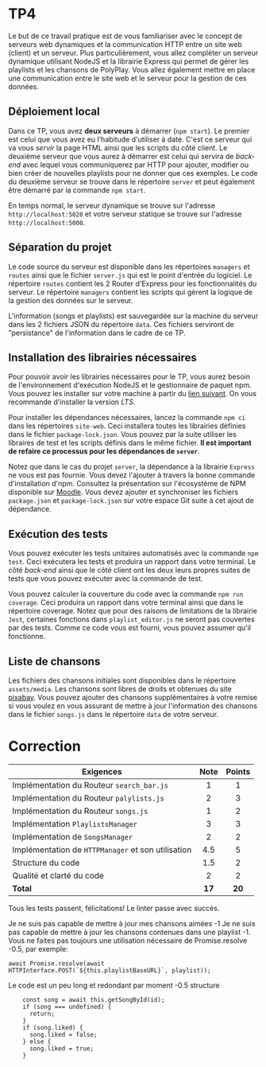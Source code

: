 # TP4

Le but de ce travail pratique est de vous familiariser avec le concept de serveurs web dynamiques et la communication HTTP entre un site web (client) et un serveur. Plus particulièrement, vous allez compléter un serveur dynamique utilisant NodeJS et la librairie Express qui permet de gérer les playlists et les chansons de PolyPlay. Vous allez également mettre en place une communication entre le site web et le serveur pour la gestion de ces données.

## Déploiement local

Dans ce TP, vous avez **deux serveurs** à démarrer (`npm start`). Le premier est celui que vous avez eu l'habitude d'utiliser à date. C'est ce serveur qui va vous _servir_ la page HTML ainsi que les scripts du côté client. Le deuxième serveur que vous aurez à démarrer est celui qui servira de _back-end_ avec lequel vous communiquerez par HTTP pour ajouter, modifier ou bien créer de nouvelles playlists pour ne donner que ces exemples. Le code du deuxième serveur se trouve dans le répertoire `server` et peut également être démarré par la commande `npm start`.

En temps normal, le serveur dynamique se trouve sur l'adresse `http://localhost:5020` et votre serveur statique se trouve sur l'adresse `http://localhost:5000`.

## Séparation du projet

Le code source du serveur est disponible dans les répertoires `managers` et `routes` ainsi que le fichier `server.js` qui est le point d'entrée du logiciel. Le répertoire `routes` contient les 2 Router d'Express pour les fonctionnalités du serveur. Le répertoire `managers` contient les scripts qui gèrent la logique de la gestion des données sur le serveur.

L'information (songs et playlists) est sauvegardée sur la machine du serveur dans les 2 fichiers JSON du répertoire `data`. Ces fichiers serviront de "persistance" de l'information dans le cadre de ce TP.

## Installation des librairies nécessaires

Pour pouvoir avoir les librairies nécessaires pour le TP, vous aurez besoin de l'environnement d'exécution NodeJS et le gestionnaire de paquet npm. Vous pouvez les installer sur votre machine à partir du [lien suivant](https://nodejs.org/en/download/). On vous recommande d'installer la version _LTS_.

Pour installer les dépendances nécessaires, lancez la commande `npm ci` dans les répertoires `site-web`. Ceci installera toutes les librairies définies dans le fichier `package-lock.json`. Vous pouvez par la suite utiliser les libraires de test et les scripts définis dans le même fichier. **Il est important de refaire ce processus pour les dépendances de `server`**.

Notez que dans le cas du projet `server`, la dépendance à la librairie `Express` ne vous est pas fournie. Vous devez l'ajouter à travers la bonne commande d'installation d'npm. Consultez la présentation sur l'écosystème de NPM disponible sur [Moodle](https://moodle.polymtl.ca/pluginfile.php/1030574/mod_resource/content/7/npm.pdf). Vous devez ajouter et synchroniser les fichiers `package.json` et `package-lock.json` sur votre espace Git suite à cet ajout de dépendance.

## Exécution des tests

Vous pouvez exécuter les tests unitaires automatisés avec la commande `npm test`. Ceci exécutera les tests et produira un rapport dans votre terminal. Le côté _back-end_ ainsi que le côté client ont les deux leurs propres suites de tests que vous pouvez exécuter avec la commande de test.

Vous pouvez calculer la couverture du code avec la commande `npm run coverage`. Ceci produira un rapport dans votre terminal ainsi que dans le répertoire coverage. Notez que pour des raisons de limitations de la librairie `Jest`, certaines fonctions dans `playlist_editor.js` ne seront pas couvertes par des tests. Comme ce code vous est fourni, vous pouvez assumer qu'il fonctionne.

## Liste de chansons

Les fichiers des chansons initiales sont disponibles dans le répertoire `assets/media`. Les chansons sont libres de droits et obtenues du site [pixabay](https://pixabay.com/music/). Vous pouvez ajouter des chansons supplémentaires à votre remise si vous voulez en vous assurant de mettre à jour l'information des chansons dans le fichier `songs.js` dans le répertoire `data` de votre serveur.

# Correction

| **Exigences**                                      | **Note** | **Points** |
| -------------------------------------------------- | :------: | :--------: |
| Implémentation du Routeur `search_bar.js`          |    1     |     1      |
| Implémentation du Routeur `palylists.js`           |    2     |     3      |
| Implémentation du Routeur `songs.js`               |    1     |     2      |
| Implémentation `PlaylistsManager`                  |    3     |     3      |
| Implémentation de `SongsManager`                   |    2     |     2      |
| Implémentation de `HTTPManager` et son utilisation |   4.5    |     5      |
| Structure du code                                  |   1.5    |     2      |
| Qualité et clarté du code                          |    2     |     2      |
| **Total**                                          |  **17**  |   **20**   |

Tous les tests passent, félicitations!
Le linter passe avec succès.

Je ne suis pas capable de mettre à jour mes chansons aimées -1
Je ne suis pas capable de mettre à jour les chansons contenues dans une playlist -1.
Vous ne faites pas toujours une utilisation nécessaire de Promise.resolve -0.5, par exemple:

```
await Promise.resolve(await HTTPInterface.POST(`${this.playlistBaseURL}`, playlist));
```

Le code est un peu long et redondant par moment -0.5 structure

```
    const song = await this.getSongById(id);
    if (song === undefined) {
      return;
    }
    if (song.liked) {
      song.liked = false;
    } else {
      song.liked = true;
    }
```
